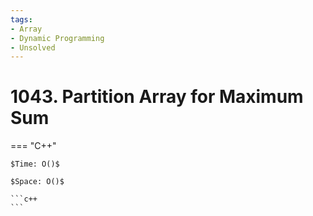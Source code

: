 ```yaml
---
tags:
- Array
- Dynamic Programming
- Unsolved
---
```



# 1043. Partition Array for Maximum Sum

=== "C++"

    $Time: O()$

    $Space: O()$

    ```c++
    ```